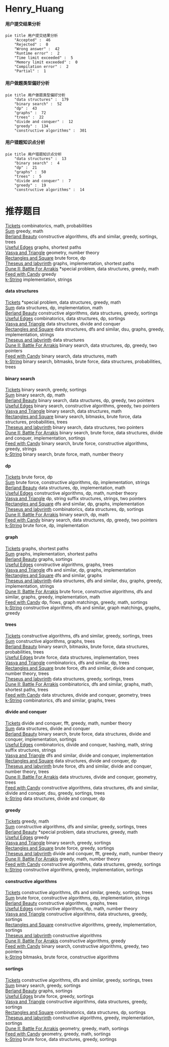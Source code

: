 # Henry_Huang
<!-- tabs:start -->
#### **用户提交结果分析**

```mermaid
pie title 用户提交结果分析
    "Accepted" :  46
    "Rejected" :  0
    "Wrong answer" :  42
    "Runtime error" :  2
    "Time limit exceeded" :  5
    "Memory limit exceeded" :  0
    "Compilation error" :  2
    "Partial" :  1
```
#### **用户做题类型偏好分析**

```mermaid
pie title 用户做题类型偏好分析
    "data structures" :  179
    "binary search" :  52
    "dp" :  43
    "graphs" :  72
    "trees" :  22
    "divide and conquer" :  12
    "greedy" :  134
    "constructive algorithms" :  301
```
#### **用户错题知识点分析**

```mermaid
pie title 用户错题知识点分析
    "data structures" :  13
    "binary search" :  4
    "dp" :  21
    "graphs" :  50
    "trees" :  5
    "divide and conquer" :  7
    "greedy" :  19
    "constructive algorithms" :  14
```
<!-- tabs:end -->
# 推荐题目
[Tickets](http://codeforces.com/problemset/problem/26/D)		combinatorics,
                        math,
                        probabilities		  
[Sum](http://codeforces.com/problemset/problem/257/D)		greedy,
                        math		  
[Berland Beauty](http://codeforces.com/problemset/problem/1296/F)		constructive algorithms,
                        dfs and similar,
                        greedy,
                        sortings,
                        trees		  
[Useful Edges](http://codeforces.com/problemset/problem/1482/F)		graphs,
                        shortest paths		  
[Vasya and Triangle](https://codeforces.com/contest/1058/problem/D)		geometry,
                        number theory		  
[Rectangles and Square](http://codeforces.com/problemset/problem/335/D)		brute force,
                        dp		  
[Theseus and labyrinth](http://codeforces.com/problemset/problem/676/D)		graphs,
                        implementation,
                        shortest paths		  
[Dune II: Battle For Arrakis](http://codeforces.com/problemset/problem/1346/F)		*special problem,
                        data structures,
                        greedy,
                        math		  
[Feed with Candy](http://codeforces.com/problemset/problem/436/A)		greedy		  
[k-String](http://codeforces.com/problemset/problem/219/A)		implementation,
                        strings		  
<!-- tabs:start -->
#### **data structures**
[Tickets](http://codeforces.com/problemset/problem/1346/F)		*special problem,
                        data structures,
                        greedy,
                        math		  
[Sum](http://codeforces.com/problemset/problem/362/C)		data structures,
                        dp,
                        implementation,
                        math		  
[Berland Beauty](http://codeforces.com/problemset/problem/1426/D)		constructive algorithms,
                        data structures,
                        greedy,
                        sortings		  
[Useful Edges](http://codeforces.com/problemset/problem/1485/F)		combinatorics,
                        data structures,
                        dp,
                        sortings		  
[Vasya and Triangle](http://codeforces.com/problemset/problem/549/F)		data structures,
                        divide and conquer		  
[Rectangles and Square](http://codeforces.com/problemset/problem/1213/F)		data structures,
                        dfs and similar,
                        dsu,
                        graphs,
                        greedy,
                        implementation,
                        strings		  
[Theseus and labyrinth](http://codeforces.com/problemset/problem/19/D)		data structures		  
[Dune II: Battle For Arrakis](http://codeforces.com/problemset/problem/1492/C)		binary search,
                        data structures,
                        dp,
                        greedy,
                        two pointers		  
[Feed with Candy](http://codeforces.com/problemset/problem/1490/G)		binary search,
                        data structures,
                        math		  
[k-String](http://codeforces.com/problemset/problem/1479/D)		binary search,
                        bitmasks,
                        brute force,
                        data structures,
                        probabilities,
                        trees		  
#### **binary search**
[Tickets](https://codeforces.com/contest/737/problem/A)		binary search,
                        greedy,
                        sortings		  
[Sum](http://codeforces.com/problemset/problem/883/D)		binary search,
                        dp,
                        math		  
[Berland Beauty](http://codeforces.com/problemset/problem/1492/C)		binary search,
                        data structures,
                        dp,
                        greedy,
                        two pointers		  
[Useful Edges](http://codeforces.com/problemset/problem/1463/D)		binary search,
                        constructive algorithms,
                        greedy,
                        two pointers		  
[Vasya and Triangle](http://codeforces.com/problemset/problem/1490/G)		binary search,
                        data structures,
                        math		  
[Rectangles and Square](http://codeforces.com/problemset/problem/1479/D)		binary search,
                        bitmasks,
                        brute force,
                        data structures,
                        probabilities,
                        trees		  
[Theseus and labyrinth](http://codeforces.com/problemset/problem/1436/E)		binary search,
                        data structures,
                        two pointers		  
[Dune II: Battle For Arrakis](http://codeforces.com/problemset/problem/1461/D)		binary search,
                        brute force,
                        data structures,
                        divide and conquer,
                        implementation,
                        sortings		  
[Feed with Candy](http://codeforces.com/problemset/problem/1493/C)		binary search,
                        brute force,
                        constructive algorithms,
                        greedy,
                        strings		  
[k-String](http://codeforces.com/problemset/problem/1487/D)		binary search,
                        brute force,
                        math,
                        number theory		  
#### **dp**
[Tickets](http://codeforces.com/problemset/problem/335/D)		brute force,
                        dp		  
[Sum](http://codeforces.com/problemset/problem/754/C)		brute force,
                        constructive algorithms,
                        dp,
                        implementation,
                        strings		  
[Berland Beauty](http://codeforces.com/problemset/problem/362/C)		data structures,
                        dp,
                        implementation,
                        math		  
[Useful Edges](http://codeforces.com/problemset/problem/546/D)		constructive algorithms,
                        dp,
                        math,
                        number theory		  
[Vasya and Triangle](http://codeforces.com/problemset/problem/432/D)		dp,
                        string suffix structures,
                        strings,
                        two pointers		  
[Rectangles and Square](http://codeforces.com/problemset/problem/463/D)		dfs and similar,
                        dp,
                        graphs,
                        implementation		  
[Theseus and labyrinth](http://codeforces.com/problemset/problem/1485/F)		combinatorics,
                        data structures,
                        dp,
                        sortings		  
[Dune II: Battle For Arrakis](http://codeforces.com/problemset/problem/883/D)		binary search,
                        dp,
                        math		  
[Feed with Candy](http://codeforces.com/problemset/problem/1492/C)		binary search,
                        data structures,
                        dp,
                        greedy,
                        two pointers		  
[k-String](https://codeforces.com/contest/1457/problem/C)		brute force,
                        dp,
                        implementation		  
#### **graph**
[Tickets](http://codeforces.com/problemset/problem/1482/F)		graphs,
                        shortest paths		  
[Sum](http://codeforces.com/problemset/problem/676/D)		graphs,
                        implementation,
                        shortest paths		  
[Berland Beauty](http://codeforces.com/problemset/problem/243/B)		graphs,
                        sortings		  
[Useful Edges](http://codeforces.com/problemset/problem/193/A)		constructive algorithms,
                        graphs,
                        trees		  
[Vasya and Triangle](http://codeforces.com/problemset/problem/463/D)		dfs and similar,
                        dp,
                        graphs,
                        implementation		  
[Rectangles and Square](http://codeforces.com/problemset/problem/1093/D)		dfs and similar,
                        graphs		  
[Theseus and labyrinth](http://codeforces.com/problemset/problem/1213/F)		data structures,
                        dfs and similar,
                        dsu,
                        graphs,
                        greedy,
                        implementation,
                        strings		  
[Dune II: Battle For Arrakis](http://codeforces.com/problemset/problem/1487/C)		brute force,
                        constructive algorithms,
                        dfs and similar,
                        graphs,
                        greedy,
                        implementation,
                        math		  
[Feed with Candy](http://codeforces.com/problemset/problem/1437/C)		dp,
                        flows,
                        graph matchings,
                        greedy,
                        math,
                        sortings		  
[k-String](http://codeforces.com/problemset/problem/1470/D)		constructive algorithms,
                        dfs and similar,
                        graph matchings,
                        graphs,
                        greedy		  
#### **trees**
[Tickets](http://codeforces.com/problemset/problem/1296/F)		constructive algorithms,
                        dfs and similar,
                        greedy,
                        sortings,
                        trees		  
[Sum](http://codeforces.com/problemset/problem/193/A)		constructive algorithms,
                        graphs,
                        trees		  
[Berland Beauty](http://codeforces.com/problemset/problem/1479/D)		binary search,
                        bitmasks,
                        brute force,
                        data structures,
                        probabilities,
                        trees		  
[Useful Edges](http://codeforces.com/problemset/problem/1511/C)		brute force,
                        data structures,
                        implementation,
                        trees		  
[Vasya and Triangle](http://codeforces.com/problemset/problem/1499/F)		combinatorics,
                        dfs and similar,
                        dp,
                        trees		  
[Rectangles and Square](http://codeforces.com/problemset/problem/1491/E)		brute force,
                        dfs and similar,
                        divide and conquer,
                        number theory,
                        trees		  
[Theseus and labyrinth](http://codeforces.com/problemset/problem/1466/D)		data structures,
                        greedy,
                        sortings,
                        trees		  
[Dune II: Battle For Arrakis](http://codeforces.com/problemset/problem/1495/D)		combinatorics,
                        dfs and similar,
                        graphs,
                        math,
                        shortest paths,
                        trees		  
[Feed with Candy](http://codeforces.com/problemset/problem/1303/G)		data structures,
                        divide and conquer,
                        geometry,
                        trees		  
[k-String](http://codeforces.com/problemset/problem/1454/E)		combinatorics,
                        dfs and similar,
                        graphs,
                        trees		  
#### **divide and conquer**
[Tickets](http://codeforces.com/problemset/problem/1257/G)		divide and conquer,
                        fft,
                        greedy,
                        math,
                        number theory		  
[Sum](http://codeforces.com/problemset/problem/549/F)		data structures,
                        divide and conquer		  
[Berland Beauty](http://codeforces.com/problemset/problem/1461/D)		binary search,
                        brute force,
                        data structures,
                        divide and conquer,
                        implementation,
                        sortings		  
[Useful Edges](http://codeforces.com/problemset/problem/1466/G)		combinatorics,
                        divide and conquer,
                        hashing,
                        math,
                        string suffix structures,
                        strings		  
[Vasya and Triangle](http://codeforces.com/problemset/problem/1490/D)		dfs and similar,
                        divide and conquer,
                        implementation		  
[Rectangles and Square](https://codeforces.com/contest/1483/problem/C)		data structures,
                        divide and conquer,
                        dp		  
[Theseus and labyrinth](http://codeforces.com/problemset/problem/1491/E)		brute force,
                        dfs and similar,
                        divide and conquer,
                        number theory,
                        trees		  
[Dune II: Battle For Arrakis](http://codeforces.com/problemset/problem/1303/G)		data structures,
                        divide and conquer,
                        geometry,
                        trees		  
[Feed with Candy](http://codeforces.com/problemset/problem/1494/D)		constructive algorithms,
                        data structures,
                        dfs and similar,
                        divide and conquer,
                        dsu,
                        greedy,
                        sortings,
                        trees		  
[k-String](http://codeforces.com/problemset/problem/1482/E)		data structures,
                        divide and conquer,
                        dp		  
#### **greedy**
[Tickets](http://codeforces.com/problemset/problem/257/D)		greedy,
                        math		  
[Sum](http://codeforces.com/problemset/problem/1296/F)		constructive algorithms,
                        dfs and similar,
                        greedy,
                        sortings,
                        trees		  
[Berland Beauty](http://codeforces.com/problemset/problem/1346/F)		*special problem,
                        data structures,
                        greedy,
                        math		  
[Useful Edges](http://codeforces.com/problemset/problem/436/A)		greedy		  
[Vasya and Triangle](https://codeforces.com/contest/737/problem/A)		binary search,
                        greedy,
                        sortings		  
[Rectangles and Square](http://codeforces.com/problemset/problem/909/A)		brute force,
                        greedy,
                        sortings		  
[Theseus and labyrinth](http://codeforces.com/problemset/problem/1257/G)		divide and conquer,
                        fft,
                        greedy,
                        math,
                        number theory		  
[Dune II: Battle For Arrakis](http://codeforces.com/problemset/problem/1051/B)		greedy,
                        math,
                        number theory		  
[Feed with Candy](http://codeforces.com/problemset/problem/1426/D)		constructive algorithms,
                        data structures,
                        greedy,
                        sortings		  
[k-String](http://codeforces.com/problemset/problem/1367/D)		constructive algorithms,
                        greedy,
                        implementation,
                        sortings		  
#### **constructive algorithms**
[Tickets](http://codeforces.com/problemset/problem/1296/F)		constructive algorithms,
                        dfs and similar,
                        greedy,
                        sortings,
                        trees		  
[Sum](http://codeforces.com/problemset/problem/754/C)		brute force,
                        constructive algorithms,
                        dp,
                        implementation,
                        strings		  
[Berland Beauty](http://codeforces.com/problemset/problem/193/A)		constructive algorithms,
                        graphs,
                        trees		  
[Useful Edges](http://codeforces.com/problemset/problem/546/D)		constructive algorithms,
                        dp,
                        math,
                        number theory		  
[Vasya and Triangle](http://codeforces.com/problemset/problem/1426/D)		constructive algorithms,
                        data structures,
                        greedy,
                        sortings		  
[Rectangles and Square](http://codeforces.com/problemset/problem/1367/D)		constructive algorithms,
                        greedy,
                        implementation,
                        sortings		  
[Theseus and labyrinth](http://codeforces.com/problemset/problem/1395/B)		constructive algorithms		  
[Dune II: Battle For Arrakis](http://codeforces.com/problemset/problem/1493/A)		constructive algorithms,
                        greedy		  
[Feed with Candy](http://codeforces.com/problemset/problem/1463/D)		binary search,
                        constructive algorithms,
                        greedy,
                        two pointers		  
[k-String](https://codeforces.com/contest/1456/problem/B)		bitmasks,
                        brute force,
                        constructive algorithms		  
#### **sortings**
[Tickets](http://codeforces.com/problemset/problem/1296/F)		constructive algorithms,
                        dfs and similar,
                        greedy,
                        sortings,
                        trees		  
[Sum](https://codeforces.com/contest/737/problem/A)		binary search,
                        greedy,
                        sortings		  
[Berland Beauty](http://codeforces.com/problemset/problem/243/B)		graphs,
                        sortings		  
[Useful Edges](http://codeforces.com/problemset/problem/909/A)		brute force,
                        greedy,
                        sortings		  
[Vasya and Triangle](http://codeforces.com/problemset/problem/1426/D)		constructive algorithms,
                        data structures,
                        greedy,
                        sortings		  
[Rectangles and Square](http://codeforces.com/problemset/problem/1485/F)		combinatorics,
                        data structures,
                        dp,
                        sortings		  
[Theseus and labyrinth](http://codeforces.com/problemset/problem/1367/D)		constructive algorithms,
                        greedy,
                        implementation,
                        sortings		  
[Dune II: Battle For Arrakis](https://codeforces.com/contest/1496/problem/C)		geometry,
                        greedy,
                        math,
                        sortings		  
[Feed with Candy](http://codeforces.com/problemset/problem/1495/A)		geometry,
                        greedy,
                        math,
                        sortings		  
[k-String](http://codeforces.com/problemset/problem/1497/A)		brute force,
                        data structures,
                        greedy,
                        sortings		  
<!-- tabs:end -->
